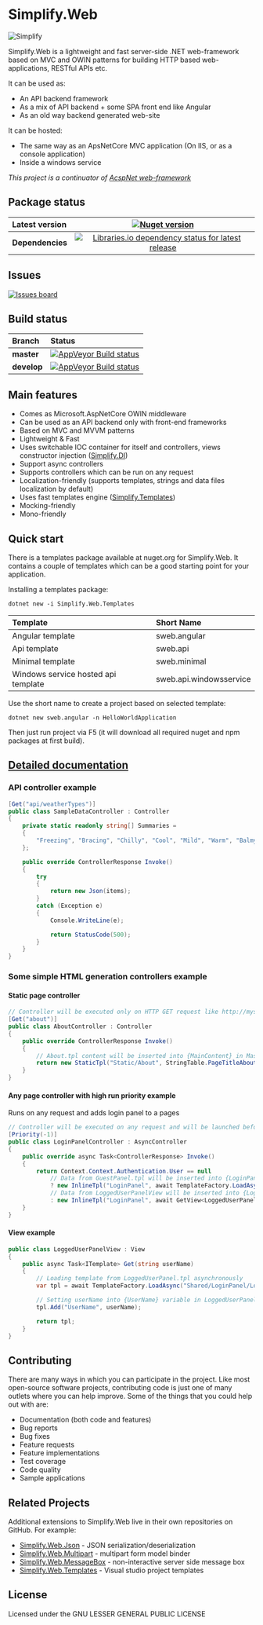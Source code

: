# Simplify.Web

![Simplify](https://raw.githubusercontent.com/i4004/Simplify.Web/master/Images/IconMedium.png)

Simplify.Web is a lightweight and fast server-side .NET web-framework based on MVC and OWIN patterns for building HTTP based web-applications, RESTful APIs etc.

It can be used as:

* An API backend framework
* As a mix of API backend + some SPA front end like Angular
* As an old way backend generated web-site

It can be hosted:

* The same way as an ApsNetCore MVC application (On IIS, or as a console application)
* Inside a windows service

_This project is a continuator of [AcspNet web-framework](https://github.com/i4004/AcspNet)_

## Package status

| Latest version | [![Nuget version](http://img.shields.io/badge/nuget-v2.0-blue.svg)](https://www.nuget.org/packages/Simplify.Web/) |
| :------ | :------: |
| **Dependencies** | [![Libraries.io dependency status for latest release](https://img.shields.io/librariesio/release/nuget/Simplify.Web.svg)](https://libraries.io/nuget/Simplify.Web) |

## Issues

[![Issues board](https://dxssrr2j0sq4w.cloudfront.net/3.2.0/img/external/zenhub-badge.svg)](https://app.zenhub.com/workspaces/simplify-5ce3859397ab7c51aa180635/board?repos=17025953,51341283,66346856,66425973,66536426)

## Build status

| Branch | Status |
| :------ | :------ |
| **master** | [![AppVeyor Build status](https://ci.appveyor.com/api/projects/status/sln1ciuam2hobsv4/branch/master?svg=true)](https://ci.appveyor.com/project/i4004/simplify-web/branch/master) |
| **develop** | [![AppVeyor Build status](https://ci.appveyor.com/api/projects/status/sln1ciuam2hobsv4/branch/develop?svg=true)](https://ci.appveyor.com/project/i4004/simplify-web/branch/develop) |

## Main features

* Comes as Microsoft.AspNetCore OWIN middleware
* Can be used as an API backend only with front-end frameworks
* Based on MVC and MVVM patterns
* Lightweight & Fast
* Uses switchable IOC container for itself and controllers, views constructor injection ([Simplify.DI](https://github.com/i4004/Simplify/wiki/Simplify.DI))
* Support async controllers
* Supports controllers which can be run on any request
* Localization-friendly (supports templates, strings and data files localization by default)
* Uses fast templates engine ([Simplify.Templates](https://github.com/i4004/Simplify/wiki/Simplify.Templates))
* Mocking-friendly
* Mono-friendly

## Quick start

There is a templates package available at nuget.org for Simplify.Web. It contains a couple of templates which can be a good starting point for your application.

Installing a templates package:

```console
dotnet new -i Simplify.Web.Templates
```

| Template | Short Name |
| :------ | :------ |
| Angular template | sweb.angular |
| Api template | sweb.api |
| Minimal template | sweb.minimal |
| Windows service hosted api template | sweb.api.windowsservice |

Use the short name to create a project based on selected template:

```console
dotnet new sweb.angular -n HelloWorldApplication
```

Then just run project via F5 (it will download all required nuget and npm packages at first build).

## [Detailed documentation](https://github.com/i4004/Simplify.Web/wiki)

### API controller example

```csharp
[Get("api/weatherTypes")]
public class SampleDataController : Controller
{
    private static readonly string[] Summaries =
    {
        "Freezing", "Bracing", "Chilly", "Cool", "Mild", "Warm", "Balmy", "Hot", "Sweltering", "Scorching"
    };

    public override ControllerResponse Invoke()
    {
        try
        {
            return new Json(items);
        }
        catch (Exception e)
        {
            Console.WriteLine(e);

            return StatusCode(500);
        }
    }
}
```

### Some simple HTML generation controllers example

#### Static page controller

```csharp
// Controller will be executed only on HTTP GET request like http://mysite.com/about
[Get("about")]
public class AboutController : Controller
{
    public override ControllerResponse Invoke()
    {
        // About.tpl content will be inserted into {MainContent} in Master.tpl
        return new StaticTpl("Static/About", StringTable.PageTitleAbout);
    }
}
```

#### Any page controller with high run priority example

Runs on any request and adds login panel to a pages

```csharp
// Controller will be executed on any request and will be launched before other controllers (because they have Priority = 0 by default)
[Priority(-1)]
public class LoginPanelController : AsyncController
{
    public override async Task<ControllerResponse> Invoke()
    {
        return Context.Context.Authentication.User == null
            // Data from GuestPanel.tpl will be inserted into {LoginPanel} in Master.tpl
            ? new InlineTpl("LoginPanel", await TemplateFactory.LoadAsync("Shared/LoginPanel/GuestPanel"))
            // Data from LoggedUserPanelView will be inserted into {LoginPanel} in Master.tpl
            : new InlineTpl("LoginPanel", await GetView<LoggedUserPanelView>().Get(Context.Context.Authentication.User.Identity.Name));
    }
}
```

#### View example

```csharp
public class LoggedUserPanelView : View
{
    public async Task<ITemplate> Get(string userName)
    {
        // Loading template from LoggedUserPanel.tpl asynchronously
        var tpl = await TemplateFactory.LoadAsync("Shared/LoginPanel/LoggedUserPanel");

        // Setting userName into {UserName} variable in LoggedUserPanel.tpl
        tpl.Add("UserName", userName);

        return tpl;
    }
}
```

## Contributing

There are many ways in which you can participate in the project. Like most open-source software projects, contributing code is just one of many outlets where you can help improve. Some of the things that you could help out with are:

* Documentation (both code and features)
* Bug reports
* Bug fixes
* Feature requests
* Feature implementations
* Test coverage
* Code quality
* Sample applications

## Related Projects

Additional extensions to Simplify.Web live in their own repositories on GitHub. For example:

* [Simplify.Web.Json](https://github.com/i4004/Simplify.Web.Json) - JSON serialization/deserialization
* [Simplify.Web.Multipart](https://github.com/i4004/Simplify.Web.Multipart) - multipart form model binder
* [Simplify.Web.MessageBox](https://github.com/i4004/Simplify.Web.MessageBox) - non-interactive server side message box
* [Simplify.Web.Templates](https://github.com/i4004/Simplify.Web.Templates) - Visual studio project templates

## License

Licensed under the GNU LESSER GENERAL PUBLIC LICENSE
